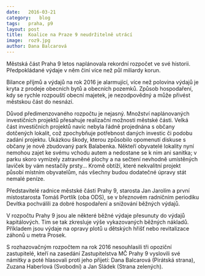 ```yaml
---
date:	2016-03-21
category:	blog
tags:	praha, p9
layout:	post
title:	Koalice na Praze 9 neudržitelně utrácí
image:	roz9.jpg
author:	Dana Balcarová
---
```


Městská část Praha 9 letos naplánovala rekordní rozpočet ve své historii. Předpokládané výdaje v něm činí více než půl miliardy korun. 

Bilance příjmů a výdajů na rok 2016 je alarmující, více než polovina výdajů je kryta z prodeje obecních bytů a obecních pozemků.  Způsob hospodaření, kdy se rychle rozpouští obecní majetek, je nezodpovědný a může přivést městskou část do nesnází. 

Důvod předimenzovaného rozpočtu je nejasný. Množství naplánovaných investičních projektů přesahuje realizační možnosti městské části. Velká část investičních projektů navíc nebyla řádně projednána s občany dotčených lokalit, což zpochybňuje potřebnost daných investic či podobu zadání projektu. Ukázkou škody, kterou způsobilo opomenutí diskuse s občany je nově zbudovaný park Balabenka. Někteří obyvatelé lokality nyní nemohou zajet ke svému vchodu autem a nedostane se k nim ani sanitka; v parku skoro vymizely zatravněné plochy a na sečtení nevhodně umístěných laviček by vám nestačily prsty...  Kromě obtíží, které nekvalitní projekt působí místním obyvatelům, nás všechny budou dodatečné úpravy stát nemalé peníze.

Představitelé radnice městské části Prahy 9, starosta Jan Jarolím a první místostarosta Tomáš Portlík (oba ODS), se v březnovém radničním periodiku Devítka pochválili za dobré hospodaření a snižování běžných výdajů.

V rozpočtu Prahy 9 jsou ale některé běžné výdaje přesunuty do výdajů kapitálových. Tím se tak zkresluje výše vykazovaných běžných nákladů. Příkladem jsou výdaje na opravy plotů u dětských hřišť nebo revitalizace záhonů u metra Prosek.

S rozhazovačným rozpočtem na rok 2016 nesouhlasili tři opoziční zastupitelé, kteří na zasedání Zastupitelstva MČ Prahy 9 vyslovili své námitky a poté hlasovali proti jeho přijetí: Dana Balcarová (Pirátská strana), Zuzana Haberlová (Svobodní) a Jan Sládek (Strana zelených).


